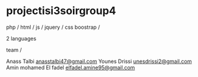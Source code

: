 # projectisi3soirgroup4

php / html / js / jquery / css boostrap / 

2 languages

team / 

Anass Talbi  anasstalbi47@gmail.com
Younes Drissi unesdrissi2@gmail.com
Amin mohamed El fadel  elfadel.amine95@gmail.com
